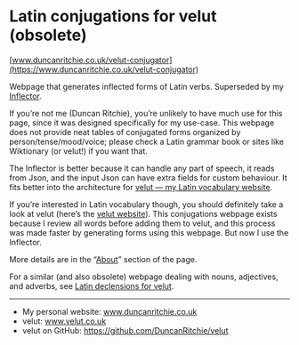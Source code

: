 # Latin conjugations for velut (obsolete)
[www.duncanritchie.co.uk/velut-conjugator](https://www.duncanritchie.co.uk/velut-conjugator)

Webpage that generates inflected forms of Latin verbs.
Superseded by my [Inflector](https://github.com/DuncanRitchie/velut-inflector).

If you’re not me (Duncan Ritchie), you’re unlikely to have much use for this page, since it was designed specifically for my use-case. This webpage does not provide neat tables of conjugated forms organized by person/tense/mood/voice; please check a Latin grammar book or sites like Wiktionary (or velut!) if you want that.

The Inflector is better because it can handle any part of speech, it reads from Json, and the input Json can have extra fields for custom behaviour.
It fits better into the architecture for [velut — my Latin vocabulary website](https://github.com/DuncanRitchie/velut).

If you’re interested in Latin vocabulary though, you should definitely take a look at velut (here’s the [velut website](https://www.velut.co.uk)). This conjugations webpage exists because I review all words before adding them to velut, and this process was made faster by generating forms using this webpage. But now I use the Inflector.

More details are in the “[About](https://www.duncanritchie.co.uk/velut-conjugator/#about)” section of the page.

For a similar (and also obsolete) webpage dealing with nouns, adjectives, and adverbs, see [Latin declensions for velut](https://github.com/DuncanRitchie/velut-decliner).

------

* My personal website: www.duncanritchie.co.uk
* velut: www.velut.co.uk
* velut on GitHub: https://github.com/DuncanRitchie/velut
